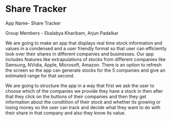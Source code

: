 # Share Tracker
App Name- Share Tracker


Group Members - Ekalabya Kharibam, Arjun Padalkar


We are going to make an app that displays real time stock information and values in a condensed and a user friendly format so that user can efficiently look over their shares in different companies and businesses. Our app includes features like extrapulations of stocks from different companies like Samsung, NVidia, Apple, Microsoft, Amazon. There is an option to refresh the screen so the app can generate stocks for the 5 companies and give an estimated range for that second.


We are going to structure the app in a way that first we ask the user to choose which of the companies we provide they have a stock in then after that they click on the buttons of their companies and then they get information about the condtition of their stock and whether its growing or losing money so the user can track and decide what they want to do with their share in that company and also they know its value. 
